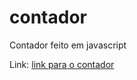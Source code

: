 # contador
Contador feito em javascript


Link: <a href="https://rianwilliam.github.io/contador/" target="blank"> link para o contador </a>
